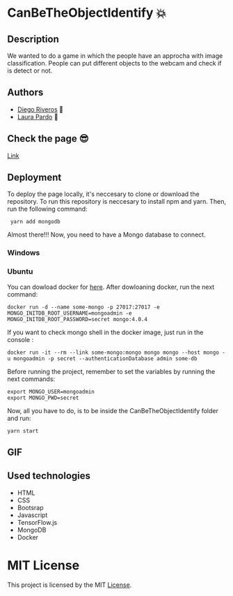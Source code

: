 # CanBeTheObjectIdentify  :boom:
## Description

We wanted to do a game in which the people have an approcha with image classification. People can put different objects to the webcam and check if is detect or not. 

## Authors 

- [Diego Riveros](https://dfriveros11.github.io/DiegoRiverosWebPage/)  :man:
- [Laura Pardo](https://laupardo.github.io/index.html)   :girl:

## Check the page  :sunglasses:
[Link](https://canbetheobjectidentify.herokuapp.com/)

## Deployment
To deploy the page locally, it's neccesary to clone or download the repository. To run this repository is neccesary to install npm and yarn. Then, run the following command:

```
 yarn add mongodb
```
Almost there!!! Now, you need to have a Mongo database to connect.

### Windows

### Ubuntu
You can dowload docker for [here](https://docs.docker.com/install/linux/docker-ce/ubuntu/).
After dowloaning docker, run the next command:
```
docker run -d --name some-mongo -p 27017:27017 -e MONGO_INITDB_ROOT_USERNAME=mongoadmin -e MONGO_INITDB_ROOT_PASSWORD=secret mongo:4.0.4
```
If you want to check mongo shell in the docker image, just run in the console : 
```
docker run -it --rm --link some-mongo:mongo mongo mongo --host mongo -u mongoadmin -p secret --authenticationDatabase admin some-db
```
Before running the project, remember to set the variables by running the next commands: 
```
export MONGO_USER=mongoadmin
export MONGO_PWD=secret
```
Now, all you have to do, is to be inside the CanBeTheObjectIdentify folder and run: 
```
yarn start
```

## GIF

## Used technologies

- HTML
- CSS
- Bootsrap 
- Javascript
- TensorFlow.js
- MongoDB
- Docker

# MIT License 
This project is licensed by the MIT [License](https://github.com/dfriveros11/CanBeTheObjectIdentify/edit/master/LICENSE.md).
